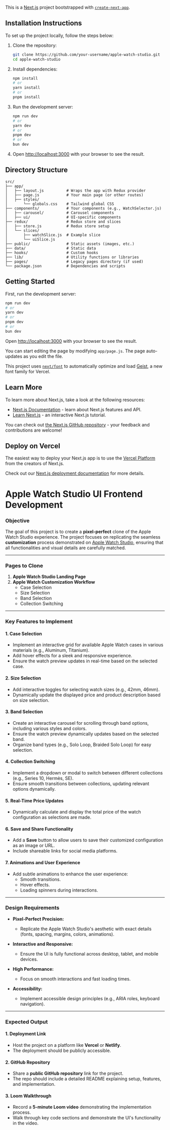 This is a [Next.js](https://nextjs.org) project bootstrapped with [`create-next-app`](https://github.com/vercel/next.js/tree/canary/packages/create-next-app).

## Installation Instructions

To set up the project locally, follow the steps below:

1. Clone the repository:

   ```bash
   git clone https://github.com/your-username/apple-watch-studio.git
   cd apple-watch-studio
   ```

2. Install dependencies:

   ```bash
   npm install
   # or
   yarn install
   # or
   pnpm install
   ```

3. Run the development server:

   ```bash
   npm run dev
   # or
   yarn dev
   # or
   pnpm dev
   # or
   bun dev
   ```

4. Open [http://localhost:3000](http://localhost:3000) with your browser to see the result.

## Directory Structure

```
src/
├── app/
│   ├── layout.js          # Wraps the app with Redux provider
│   ├── page.js            # Your main page (or other routes)
│   ├── styles/
│       └── globals.css    # Tailwind global CSS
├── components/            # Your components (e.g., WatchSelector.js)
│   ├── carousel/          # Carousel components
│   ├── ui/                # UI-specific components
├── redux/                 # Redux store and slices
│   ├── store.js           # Redux store setup
│   └── slices/
│       ├── watchSlice.js  # Example slice
│       └── uiSlice.js
├── public/                # Static assets (images, etc.)
├── data/                  # Static data
├── hooks/                 # Custom hooks
├── lib/                   # Utility functions or libraries
├── pages/                 # Legacy pages directory (if used)
└── package.json           # Dependencies and scripts
```

## Getting Started

First, run the development server:

```bash
npm run dev
# or
yarn dev
# or
pnpm dev
# or
bun dev
```

Open [http://localhost:3000](http://localhost:3000) with your browser to see the result.

You can start editing the page by modifying `app/page.js`. The page auto-updates as you edit the file.

This project uses [`next/font`](https://nextjs.org/docs/app/building-your-application/optimizing/fonts) to automatically optimize and load [Geist](https://vercel.com/font), a new font family for Vercel.

## Learn More

To learn more about Next.js, take a look at the following resources:

- [Next.js Documentation](https://nextjs.org/docs) - learn about Next.js features and API.
- [Learn Next.js](https://nextjs.org/learn) - an interactive Next.js tutorial.

You can check out [the Next.js GitHub repository](https://github.com/vercel/next.js) - your feedback and contributions are welcome!

## Deploy on Vercel

The easiest way to deploy your Next.js app is to use the [Vercel Platform](https://vercel.com/new?utm_medium=default-template&filter=next.js&utm_source=create-next-app&utm_campaign=create-next-app-readme) from the creators of Next.js.

Check out our [Next.js deployment documentation](https://nextjs.org/docs/app/building-your-application/deploying) for more details.

# **Apple Watch Studio UI Frontend Development**

### **Objective**

The goal of this project is to create a **pixel-perfect** clone of the Apple Watch Studio experience. The project focuses on replicating the seamless **customization** process demonstrated on [Apple Watch Studio](https://www.apple.com/shop/studio/apple-watch), ensuring that all functionalities and visual details are carefully matched.

---

### **Pages to Clone**

1. **Apple Watch Studio Landing Page**
2. **Apple Watch Customization Workflow**
   - Case Selection
   - Size Selection
   - Band Selection
   - Collection Switching

---

### **Key Features to Implement**

#### **1. Case Selection**

- Implement an interactive grid for available Apple Watch cases in various materials (e.g., Aluminum, Titanium).
- Add hover effects for a sleek and responsive experience.
- Ensure the watch preview updates in real-time based on the selected case.

#### **2. Size Selection**

- Add interactive toggles for selecting watch sizes (e.g., 42mm, 46mm).
- Dynamically update the displayed price and product description based on size selection.

#### **3. Band Selection**

- Create an interactive carousel for scrolling through band options, including various styles and colors.
- Ensure the watch preview dynamically updates based on the selected band.
- Organize band types (e.g., Solo Loop, Braided Solo Loop) for easy selection.

#### **4. Collection Switching**

- Implement a dropdown or modal to switch between different collections (e.g., Series 10, Hermès, SE).
- Ensure smooth transitions between collections, updating relevant options dynamically.

#### **5. Real-Time Price Updates**

- Dynamically calculate and display the total price of the watch configuration as selections are made.

#### **6. Save and Share Functionality**

- Add a **Save** button to allow users to save their customized configuration as an image or URL.
- Include shareable links for social media platforms.

#### **7. Animations and User Experience**

- Add subtle animations to enhance the user experience:
  - Smooth transitions.
  - Hover effects.
  - Loading spinners during interactions.

---

### **Design Requirements**

- **Pixel-Perfect Precision:**
  - Replicate the Apple Watch Studio's aesthetic with exact details (fonts, spacing, margins, colors, animations).
- **Interactive and Responsive:**

  - Ensure the UI is fully functional across desktop, tablet, and mobile devices.

- **High Performance:**

  - Focus on smooth interactions and fast loading times.

- **Accessibility:**
  - Implement accessible design principles (e.g., ARIA roles, keyboard navigation).

---

### **Expected Output**

#### **1. Deployment Link**

- Host the project on a platform like **Vercel** or **Netlify**.
- The deployment should be publicly accessible.

#### **2. GitHub Repository**

- Share a **public GitHub repository** link for the project.
- The repo should include a detailed README explaining setup, features, and implementation.

#### **3. Loom Walkthrough**

- Record a **5-minute Loom video** demonstrating the implementation process.
- Walk through key code sections and demonstrate the UI's functionality in the video.
